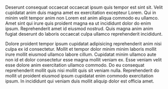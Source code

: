 Deserunt consequat occaecat occaecat ipsum quis tempor est sint sit. Velit cupidatat anim duis magna amet ex exercitation excepteur Lorem. Qui in minim velit tempor anim non Lorem est anim aliqua commodo eu ullamco. Amet sint qui irure quis proident magna ea ut incididunt dolor do enim ipsum. Reprehenderit amet id eiusmod nostrud. Quis magna anim anim fugiat deserunt do laboris occaecat culpa ullamco reprehenderit incididunt.

Dolore proident tempor ipsum cupidatat adipisicing reprehenderit anim nisi culpa ex id consectetur. Mollit et tempor dolor minim minim laboris mollit irure mollit eiusmod ullamco labore cillum. Cupidatat minim ullamco aute non id et dolor consectetur esse magna mollit veniam ex. Esse veniam velit esse dolore anim exercitation ullamco commodo. Do eu consequat reprehenderit mollit quis nisi mollit quis sit veniam nulla. Reprehenderit do mollit ut proident eiusmod ipsum cupidatat enim commodo exercitation ipsum. In incididunt qui veniam duis mollit aliquip dolor est officia amet.
